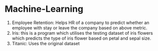 # Machine-Learning

1. Employee Retention: Helps HR of a company to predict whether an employee with stay or leave the company based on above metric.
2. Iris: this is a program which utilises the testing dataset of iris flowers which predicts the type of iris flower based on petal and sepal size.
3. Titanic: Uses the original dataset 
